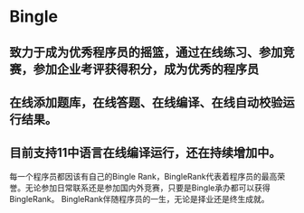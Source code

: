 # Bingle
致力于成为优秀程序员的摇篮，通过在线练习、参加竞赛，参加企业考评获得积分，成为优秀的程序员
--
在线添加题库，在线答题、在线编译、在线自动校验运行结果。
--
目前支持11中语言在线编译运行，还在持续增加中。
--
每一个程序员都因该有自己的Bingle Rank，BingleRank代表着程序员的最高荣誉。无论参加日常联系还是参加国内外竞赛，只要是Bingle承办都可以获得BingleRank。
BingleRank伴随程序员的一生，无论是择业还是终生成就。
